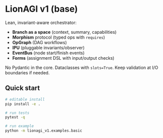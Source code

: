 # LionAGI v1 (base)

Lean, invariant-aware orchestrator:

- **Branch as a space** (context, summary, capabilities)
- **Morphism** protocol (typed ops with `requires`)
- **OpGraph** (DAG workflows)
- **IPU** (pluggable invariants/observer)
- **EventBus** (node start/finish events)
- **Forms** (assignment DSL with input/output checks)

No Pydantic in the core. Dataclasses with `slots=True`. Keep validation at I/O
boundaries if needed.

## Quick start

```bash
# editable install
pip install -e .

# run tests
pytest -q

# run example
python -m lionagi_v1.examples.basic
```
